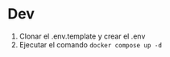 # Dev

1. Clonar el .env.template y crear el .env
2. Ejecutar el comando ```docker compose up -d```
